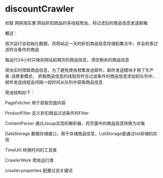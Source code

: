 # discountCrawler

抓取 网购淘实惠 网站折扣商品的多线程爬虫，将过滤后的商品信息发送邮箱

概述：

首次运行会初始化数据，将网站近一天的折扣商品信息存储到集合中，并会检索过滤符合条件的商品

每运行24小时只保存网站前两页的商品信息，清空剩余的商品信息

爬虫实时爬取商品信息，为了避免爬虫频繁发送邮件，邮件发送模块才用了生产者-消费者模式，
抓取商品信息的线程将符合过滤条件的商品信息添加到队列中，邮件发送线程会间隔一段时间从队列中获取商品信息

爬虫结构如下：

PageFetcher 用于获取页面内容

ProductFilter 定义折扣商品过滤条件的Filter

ContentParser 通过Jsoup实现的解析器，将页面中的商品信息转换为对象

DataStorage 数据存储接口，用于存储商品信息，ListStorage是通过list存储的实现

TimeUtil 转换时间的工具类

CrawlerWork 爬虫运行类

crawler.properties 配置过滤关键词